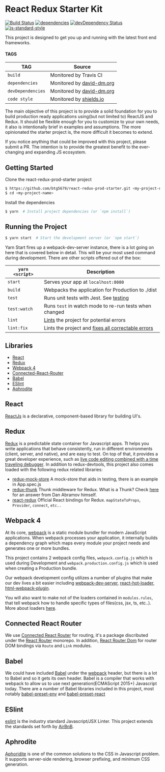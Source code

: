 # React Redux Starter Kit

[![Build Status](https://travis-ci.org/btg5679/react-redux-prod-starter.svg?branch=master)](https://travis-ci.org/btg5679/react-redux-prod-starter?branch=master)
[![dependencies](https://david-dm.org/btg5679/react-redux-prod-starter.svg)](https://david-dm.org/btg5679/react-redux-prod-starter)
[![devDependency Status](https://david-dm.org/btg5679/react-redux-prod-starter/dev-status.svg)](https://david-dm.org/btg5679/react-redux-prod-starter#info=devDependencies)
[![js-standard-style](https://img.shields.io/badge/code%20style-standard-brightgreen.svg)](http://standardjs.com/)

This project is designed to get you up and running with the latest front end frameworks.
#### TAGS
|TAG    |Source|
|-------------------|-----------|
|`build`            |Monitored by Travis CI|
|`dependencies`     |Monitored by [david-dm.org](https://david-dm.org/)|
|`devDependencies`  |Monitored by [david-dm.org](https://david-dm.org/)|
|`code style`       |Monitored by [shields.io](https://shields.io/)|



The main objective of this project is to provide a solid foundation for you to build production ready applications using(but not limited to) ReactJS and Redux.  It should be flexible enough for you to customize to your own needs, it also is intentionally brief in examples and assumptions. The more opinionated the starter project is, the more difficult it becomes to extend.

If you notice anything that could be improved with this project, please submit a PR.  The intention is to provide the greatest benefit to the ever-changing and expanding JS ecosystem.

## Getting Started
Clone the react-redux-prod-starter project
```bash
$ https://github.com/btg5679/react-redux-prod-starter.git <my-project-name>
$ cd <my-project-name>
```
Install the dependencies
```bash
$ yarn  # Install project dependencies (or `npm install`)
```

## Running the Project
```bash
$ yarn start  # Start the development server (or `npm start`)
```
Yarn Start fires up a webpack-dev-server instance, there is a lot going on here that is covered below in detail.  This will be your most used command during development.  There are other scripts offered out of the box:

|`yarn <script>`    |Description|
|-------------------|-----------|
|`start`            |Serves your app at `localhost:8080`|
|`build`            |Webpacks the application for Production to ./dist|
|`test`             |Runs unit tests with Jest. See [testing](#testing)|
|`test:watch`       |Runs `test` in watch mode to re-run tests when changed|
|`lint`             |[Lints](http://stackoverflow.com/questions/8503559/what-is-linting) the project for potential errors|
|`lint:fix`         |Lints the project and [fixes all correctable errors](http://eslint.org/docs/user-guide/command-line-interface.html#fix)|

## Libraries
* [React](#react)
* [Redux](#redux)
* [Webpack 4](#webpack-4)
* [Connected-React-Router](#connected-react-router)
* [Babel](#babel)
* [ESlint](#eslint)
* [Aphrodite](#aphrodite)

## React
[ReactJs](https://reactjs.org/) is a declarative, component-based library for building UI's.
## Redux
[Redux](https://redux.js.org/) is a predictable state container for Javascript apps. Tt helps you write applications that behave consistently, run in different environments (client, server, and native), and are easy to test. On top of that, it provides a great developer experience, such as [live code editing combined with a time traveling debugger](https://github.com/reduxjs/redux-devtools).  In addition to redux-devtools, this project also comes loaded with the following redux related libraries:
* [redux-mock-store](https://github.com/dmitry-zaets/redux-mock-store)  A mock-store that aids in testing, there is an example in App.spec.js
* [redux-thunk](https://github.com/reduxjs/redux-thunk) Thunk middleware for Redux. What is a Thunk?  Check [here](https://stackoverflow.com/a/35415559/5714933) for an answer from Dan Abramov himself.
* [react-redux](https://github.com/reduxjs/react-redux) Official React bindings for Redux.  `mapStateToProps`, `Provider`, `connect`, `etc..`
## Webpack 4
At its core, [webpack](https://webpack.js.org/concepts/) is a static module bundler for modern JavaScript applications. When webpack processes your application, it internally builds a dependency graph which maps every module your project needs and generates one or more bundles.

This project contains 2 webpack config files, `webpack.config.js` which is used during Development and `webpack.production.config.js` which is used when creating a Production bundle.

Our webpack development config utilizes a number of plugins that make our dev lives a bit easier including [webpack-dev-server](https://github.com/webpack/webpack-dev-server), [react-hot-loader](https://github.com/gaearon/react-hot-loader), [html-webpack-plugin](https://github.com/jantimon/html-webpack-plugin).

You will also want to make not of the loaders contained in `modules.rules`, that tell webpack how to handle specific types of files(css, jsx, ts, etc..).  More about loaders [here](https://webpack.js.org/concepts/loaders/).

## Connected React Router
We use [Connected React Router](https://github.com/supasate/connected-react-router) for routing, it's a package discributed under the  [React Router](https://github.com/ReactTraining/react-router) monorepo.  In addition, [React Router Dom](https://github.com/ReactTraining/react-router/tree/master/packages/react-router-dom) for router DOM bindings via `Route` and `Link` modules.
## Babel
We could have included [Babel](https://babeljs.io/) under the [webpack](#webpack) header, but there is a lot to Babel and so it gets its own header.  Babel is a compiler that works with webpack to allow us to use next generation(ECMAScript 2015+) Javascript today.  There are a number of Babel libraries included in this project, most notably [babel-preset-env](https://babeljs.io/docs/en/babel-preset-env) and [babel-preset-react](https://babeljs.io/docs/en/babel-preset-react)
## ESlint
[eslint](https://eslint.org/) is the industry standard Javascript/JSX Linter.  This project extends the standards set forth by [AirBnB](https://github.com/airbnb/javascript).
## Aphrodite
[Aphoridite](https://github.com/Khan/aphrodite) is one of the common solutions to the CSS in Javascript problem.  It supports server-side rendering, browser prefixing, and minimum CSS generation.




